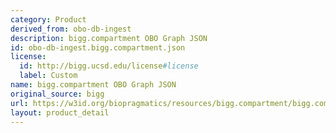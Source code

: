 ```yaml
---
category: Product
derived_from: obo-db-ingest
description: bigg.compartment OBO Graph JSON
id: obo-db-ingest.bigg.compartment.json
license:
  id: http://bigg.ucsd.edu/license#license
  label: Custom
name: bigg.compartment OBO Graph JSON
original_source: bigg
url: https://w3id.org/biopragmatics/resources/bigg.compartment/bigg.compartment.json
layout: product_detail
---
```

